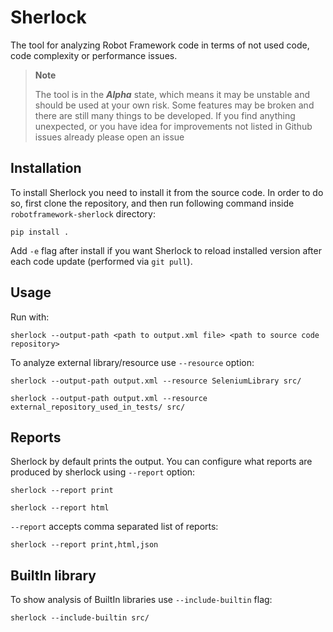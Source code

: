 # Sherlock
The tool for analyzing Robot Framework code in terms of not used code, code complexity or performance issues.

> **Note**
> 
> The tool is in the ***Alpha*** state, which means it may be unstable and should be used at your own risk. Some 
> features may be broken and there are still many things to be developed. If you find anything unexpected, or you have idea for improvements 
> not listed in Github issues already please open an issue

## Installation
To install Sherlock you need to install it from the source code. In order to do so, first clone the repository, and 
then run following command inside `robotframework-sherlock` directory:
```commandline
pip install .
```

Add `-e` flag after install if you want Sherlock to reload installed version after each code update (performed via `git pull`).
## Usage

Run with:
```commandline
sherlock --output-path <path to output.xml file> <path to source code repository>
```

To analyze external library/resource use ``--resource`` option:
```commandline
sherlock --output-path output.xml --resource SeleniumLibrary src/
```
```commandline
sherlock --output-path output.xml --resource external_repository_used_in_tests/ src/
```

## Reports
Sherlock by default prints the output. You can configure what reports are produced by sherlock using ``--report`` option:
```commandline
sherlock --report print
```
```commandline
sherlock --report html
```
``--report`` accepts comma separated list of reports:
```commandline
sherlock --report print,html,json
```

## BuiltIn library

To show analysis of BuiltIn libraries use ``--include-builtin`` flag:
```commandline
sherlock --include-builtin src/
```
